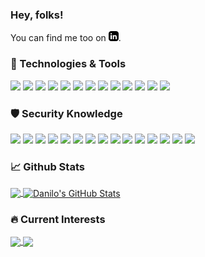 ### Hey, folks!

<!-- Actual text -->

You can find me too on [![LinkedIn][1.0]][1].

<!-- Icons -->

[1.0]: https://github.com/ndanilo/ndanilo/raw/master/linkedin16-black.png (linkedin icon without padding)

[1]: https://www.linkedin.com/in/danilo-novais-02b959125


### 🔧 Technologies & Tools
![](https://img.shields.io/badge/OS-Linux-informationalx?style=flat&logo=appveyor)
![](https://img.shields.io/badge/OS-Windows-informationalx?style=flat&logo=appveyor)
![](https://img.shields.io/badge/Code-CSharp-informationalx?style=flat&logo=appveyor)
![](https://img.shields.io/badge/Code-Python-informationalx?style=flat&logo=appveyor)
![](https://img.shields.io/badge/Code-NodeJs-informationalx?style=flat&logo=appveyor)
![](https://img.shields.io/badge/Code-Assembly-informationalx?style=flat&logo=appveyor)
![](https://img.shields.io/badge/Code-Bash-informationalx?style=flat&logo=appveyor)
![](https://img.shields.io/badge/Code-C-informationalx?style=flat&logo=appveyor)
![](https://img.shields.io/badge/Code-C%2b%2b-informationalx?style=flat&logo=appveyor)
![](https://img.shields.io/badge/Code-Angular-informationalx?style=flat&logo=appveyor)
![](https://img.shields.io/badge/Code-Javascript-informationalx?style=flat&logo=appveyor)
![](https://img.shields.io/badge/CI-Docker-informationalx?style=flat&logo=appveyor)
![](https://img.shields.io/badge/CI-Kubernetes-informationalx?style=flat&logo=appveyor)

### 🛡️ Security Knowledge

![](https://img.shields.io/badge/Offensive-OWASP-informationalx?style=flat&logo=appveyor&color=bd3939)
![](https://img.shields.io/badge/Offensive-CVE-informationalx?style=flat&logo=appveyor&color=bd3939)
![](https://img.shields.io/badge/Offensive-Network-informationalx?style=flat&logo=appveyor&color=bd3939)
![](https://img.shields.io/badge/Offensive-Password_Cracking-informationalx?style=flat&logo=appveyor&color=bd3939)
![](https://img.shields.io/badge/Offensive-Broken_Authentication-informationalx?style=flat&logo=appveyor&color=bd3939)
![](https://img.shields.io/badge/Offensive-OSInt-informationalx?style=flat&logo=appveyor&color=bd3939)
![](https://img.shields.io/badge/Offensive-Command_Injection-informationalx?style=flat&logo=appveyor&color=bd3939)
![](https://img.shields.io/badge/Offensive-Linux_Buffer_Overflows-informationalx?style=flat&logo=appveyor&color=bd3939)
![](https://img.shields.io/badge/Offensive-Windows_Buffer_Overflows-informationalx?style=flat&logo=appveyor&color=bd3939)
![](https://img.shields.io/badge/Offensive-Active_Directory_LDAP-informationalx?style=flat&logo=appveyor&color=bd3939)
![](https://img.shields.io/badge/Offensive-Linux_Privilege_Escalation-informationalx?style=flat&logo=appveyor&color=bd3939)
![](https://img.shields.io/badge/Offensive-Windows_Privilege_Escalation-informationalx?style=flat&logo=appveyor&color=bd3939)
![](https://img.shields.io/badge/Offensive-Traffic_Analysis-informationalx?style=flat&logo=appveyor&color=bd3939)
![](https://img.shields.io/badge/Offensive-Exploit_Development-informationalx?style=flat&logo=appveyor&color=bd3939)
![](https://img.shields.io/badge/Offensive-Reverse_Engineering-informationalx?style=flat&logo=appveyor&color=bd3939)

### 📈 Github Stats

<a href="https://github.com/ndanilo/ndanilo">
  <img align="center" src="https://github-readme-stats.vercel.app/api/top-langs/?username=ndanilo&hide=typscript,html,tex&title_color=ffffff&text_color=c9cacc&icon_color=2bbc8a&bg_color=1d1f21&langs_count=3" />
</a>
<a href="https://github.com/ndanilo/ndanilo">
  <img align="center" src="https://github-readme-stats.vercel.app/api?username=ndanilo&show_icons=true&line_height=53&count_private=true&title_color=ffffff&text_color=c9cacc&icon_color=2bbc8a&bg_color=1d1f21&hide=prs,issues,contribs" alt="Danilo's GitHub Stats" />
</a>

### 🔥 Current Interests

<a href="https://github.com/ndanilo/ndanilo">
  <img align="center" src="https://github-readme-stats.vercel.app/api/pin/?username=ndanilo&repo=python-code-samples&title_color=ffffff&text_color=c9cacc&icon_color=2bbc8a&bg_color=1d1f21" />
</a>
<a href="https://github.com/ndanilo/ndanilo">
  <img align="center" src="https://github-readme-stats.vercel.app/api/pin/?username=ndanilo&repo=assembly-codes&title_color=ffffff&text_color=c9cacc&icon_color=2bbc8a&bg_color=1d1f21" />
</a>

<!-- 
### HTB Badge

![HTB Badge](http://www.hackthebox.eu/badge/image/176949) -->

<!--
**ndanilo/ndanilo** is a ✨ _special_ ✨ repository because its `README.md` (this file) appears on your GitHub profile.

Here are some ideas to get you started:

- 🔭 I’m currently working on ...
- 🌱 I’m currently learning ...
- 👯 I’m looking to collaborate on ...
- 🤔 I’m looking for help with ...
- 💬 Ask me about ...
- 📫 How to reach me: ...
- 😄 Pronouns: ...
- ⚡ Fun fact: ...
-->
